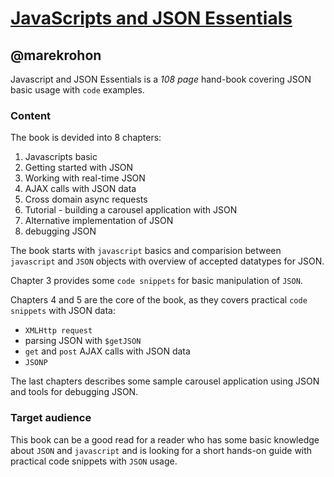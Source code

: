 [JavaScripts and JSON Essentials](http://www.packtpub.com/javascript-and-json-essentials/book)
============================================

@marekrohon
--------

Javascript and JSON Essentials is a *108 page* hand-book covering JSON
basic usage with `code` examples.

### Content
The book is devided into 8 chapters: 

1. Javascripts basic 
2. Getting started with JSON
3. Working with real-time JSON 
4. AJAX calls with JSON data
5. Cross domain async requests
6. Tutorial - building a carousel application with JSON 
7. Alternative implementation of JSON 
8. debugging JSON 

The book starts with `javascript` basics and comparision between
`javascript` and `JSON` objects with overview of accepted datatypes for
JSON.

Chapter 3 provides some `code snippets` for basic manipulation of
`JSON`.

Chapters 4 and 5 are the core of the book, as they covers practical
`code snippets` with JSON data: 

- `XMLHttp request`
- parsing JSON with `$getJSON`
- `get` and `post` AJAX calls with JSON data
- `JSONP`

The last chapters describes some sample carousel application using JSON
and tools for debugging JSON. 


### Target audience 


This book can be a good read for a reader who has some basic
knowledge about `JSON` and `javascript` and is looking for a short
hands-on guide with practical code snippets with `JSON` usage. 









